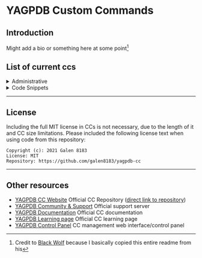 # YAGPDB Custom Commands

## Introduction

Might add a bio or something here at some point[^1]

## List of current ccs

<details><summary>Administrative</summary>

- [Open Folder](administrative)
  - [export CC](administrative/exportCC.gotmpl)

</details>

<details><summary>Code Snippets</summary>

- [Open Folder](code_snippets)
  - [parse flags](code_snippets/parseFlags.gotmpl)

</details>

---

## License

Including the full MIT license in CCs is not necessary, due to the length of it and CC size limitations.
Please included the following license text when using code from this repository:

```
Copyright (c): 2021 Galen 8183
License: MIT
Repository: https://github.com/galen8183/yagpdb-cc
```

---

## Other resources

- [YAGPDB CC Website](https://yagpdb-cc.github.io/) Official CC Repository ([direct link to repository](https://github.com/yagpdb-cc/yagpdb-cc/tree/master/src))
- [YAGPDB Community & Support](https://discord.gg/4uY54rw) Official support server
- [YAGPDB Documentation](https://docs.yagpdb.xyz/reference/templates) Official CC documentation
- [YAGPDB Learning page](https://learn.yagpdb.xyz/) Official CC learning page
- [YAGPDB Control Panel](https://yagpdb.xyz/manage) CC management web interface/control panel
[^1]: Credit to [Black Wolf](https://github.com/BlackWolfWoof) because I basically copied this entire readme from his
